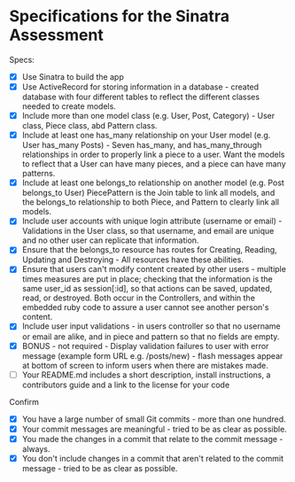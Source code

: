 # Specifications for the Sinatra Assessment

Specs:
- [x] Use Sinatra to build the app
- [x] Use ActiveRecord for storing information in a database - created database with four different tables to reflect the different classes needed to create models.
- [x] Include more than one model class (e.g. User, Post, Category) - User class, Piece class, abd Pattern class.
- [x] Include at least one has_many relationship on your User model (e.g. User has_many Posts) - Seven has_many, and has_many_through relationships in order to properly link a piece to a user. Want the models to reflect that a User can have many pieces, and a piece can have many patterns.  
- [x] Include at least one belongs_to relationship on another model (e.g. Post belongs_to User) PiecePattern is the Join table to link all models, and the belongs_to relationship to both Piece, and Pattern to clearly link all models.
- [x] Include user accounts with unique login attribute (username or email) - Validations in the User class, so that username, and email are unique and no other user can replicate that information.
- [x] Ensure that the belongs_to resource has routes for Creating, Reading, Updating and Destroying - All resources have these abilities.
- [x] Ensure that users can't modify content created by other users - multiple times measures are put in place; checking that the information is the same user_id as session[:id], so that actions can be saved, updated, read, or destroyed. Both occur in the Controllers, and within the embedded ruby code to assure a user cannot see another person's content.
- [x] Include user input validations - in users controller so that no username or email are alike, and in piece and pattern so that no fields are empty.
- [x] BONUS - not required - Display validation failures to user with error message (example form URL e.g. /posts/new) - flash messages appear at bottom of screen to inform users when there are mistakes made.
- [ ] Your README.md includes a short description, install instructions, a contributors guide and a link to the license for your code

Confirm
- [x] You have a large number of small Git commits - more than one hundred.
- [x] Your commit messages are meaningful - tried to be as clear as possible.
- [x] You made the changes in a commit that relate to the commit message - always.
- [x] You don't include changes in a commit that aren't related to the commit message - tried to be as clear as possible.
